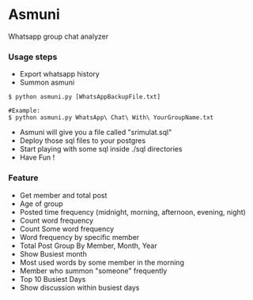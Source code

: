 # Asmuni
Whatsapp group chat analyzer

### Usage steps ###
- Export whatsapp history
- Summon asmuni
```
$ python asmuni.py [WhatsAppBackupFile.txt]

#Example:
$ python asmuni.py WhatsApp\ Chat\ With\ YourGroupName.txt
```
- Asmuni will give you a file called "srimulat.sql"
- Deploy those sql files to your postgres
- Start playing with some sql inside ./sql directories
- Have Fun !

### Feature ###
- Get member and total post
- Age of group
- Posted time frequency (midnight, morning, afternoon, evening, night)
- Count word frequency 
- Count Some word frequency 
- Word frequency by specific member
- Total Post Group By Member, Month, Year
- Show Busiest month  
- Most used words by some member in the morning
- Member who summon "someone" frequently
- Top 10 Busiest Days
- Show discussion within busiest days

